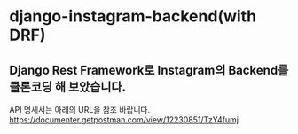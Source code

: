 # django-instagram-backend(with DRF)

## Django Rest Framework로 Instagram의 Backend를 클론코딩 해 보았습니다.

API 명세서는 아래의 URL을 참조 바랍니다.
https://documenter.getpostman.com/view/12230851/TzY4fumj
